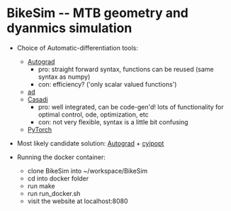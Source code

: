 # BikeSim -- MTB geometry and dyanmics simulation

* Choice of Automatic-differentiation tools:
    * [Autograd](https://github.com/HIPS/autograd)
        * pro: straight forward syntax, functions can be reused (same syntax as numpy)
        * con: efficiency? ('only scalar valued functions')
    * [ad](https://pythonhosted.org/ad/)
    * [Casadi](https://web.casadi.org/docs/#document-symbolic)
        * pro: well integrated, can be code-gen'd! lots of functionality for optimal control, ode, optimization, etc
        * con: not very flexible, syntax is a little bit confusing
    * [PyTorch](https://pytorch.org) 
 
 * Most likely candidate solution: [Autograd](https://github.com/HIPS/autograd) + [cyipopt](https://github.com/matthias-k/cyipopt)  
 
* Running the docker container:
   * clone BikeSim into ~/workspace/BikeSim
   * cd into docker folder
   * run make
   * run run_docker.sh
   * visit the website at localhost:8080
